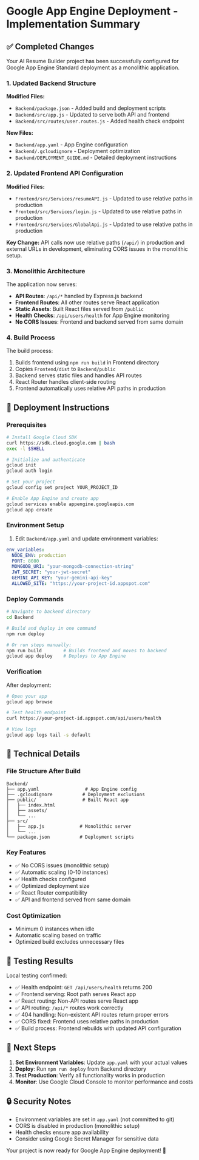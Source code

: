 # Google App Engine Deployment - Implementation Summary

## ✅ Completed Changes

Your AI Resume Builder project has been successfully configured for Google App Engine Standard deployment as a monolithic application.

### 1. Updated Backend Structure

**Modified Files:**
- `Backend/package.json` - Added build and deployment scripts
- `Backend/src/app.js` - Updated to serve both API and frontend
- `Backend/src/routes/user.routes.js` - Added health check endpoint

**New Files:**
- `Backend/app.yaml` - App Engine configuration
- `Backend/.gcloudignore` - Deployment optimization
- `Backend/DEPLOYMENT_GUIDE.md` - Detailed deployment instructions

### 2. Updated Frontend API Configuration

**Modified Files:**
- `Frontend/src/Services/resumeAPI.js` - Updated to use relative paths in production
- `Frontend/src/Services/login.js` - Updated to use relative paths in production
- `Frontend/src/Services/GlobalApi.js` - Updated to use relative paths in production

**Key Change:** API calls now use relative paths (`/api/`) in production and external URLs in development, eliminating CORS issues in the monolithic setup.

### 3. Monolithic Architecture

The application now serves:
- **API Routes**: `/api/*` handled by Express.js backend
- **Frontend Routes**: All other routes serve React application
- **Static Assets**: Built React files served from `/public`
- **Health Checks**: `/api/users/health` for App Engine monitoring
- **No CORS Issues**: Frontend and backend served from same domain

### 4. Build Process

The build process:
1. Builds frontend using `npm run build` in Frontend directory
2. Copies `Frontend/dist` to `Backend/public`
3. Backend serves static files and handles API routes
4. React Router handles client-side routing
5. Frontend automatically uses relative API paths in production

## 🚀 Deployment Instructions

### Prerequisites
```bash
# Install Google Cloud SDK
curl https://sdk.cloud.google.com | bash
exec -l $SHELL

# Initialize and authenticate
gcloud init
gcloud auth login

# Set your project
gcloud config set project YOUR_PROJECT_ID

# Enable App Engine and create app
gcloud services enable appengine.googleapis.com
gcloud app create
```

### Environment Setup

1. Edit `Backend/app.yaml` and update environment variables:
```yaml
env_variables:
  NODE_ENV: production
  PORT: 8080
  MONGODB_URI: "your-mongodb-connection-string"
  JWT_SECRET: "your-jwt-secret"
  GEMINI_API_KEY: "your-gemini-api-key"
  ALLOWED_SITE: "https://your-project-id.appspot.com"
```

### Deploy Commands

```bash
# Navigate to backend directory
cd Backend

# Build and deploy in one command
npm run deploy

# Or run steps manually:
npm run build        # Builds frontend and moves to backend
gcloud app deploy    # Deploys to App Engine
```

### Verification

After deployment:
```bash
# Open your app
gcloud app browse

# Test health endpoint
curl https://your-project-id.appspot.com/api/users/health

# View logs
gcloud app logs tail -s default
```

## 🔧 Technical Details

### File Structure After Build
```
Backend/
├── app.yaml                 # App Engine config
├── .gcloudignore           # Deployment exclusions
├── public/                 # Built React app
│   ├── index.html
│   ├── assets/
│   └── ...
├── src/
│   ├── app.js             # Monolithic server
│   └── ...
└── package.json           # Deployment scripts
```

### Key Features
- ✅ No CORS issues (monolithic setup)
- ✅ Automatic scaling (0-10 instances)
- ✅ Health checks configured
- ✅ Optimized deployment size
- ✅ React Router compatibility
- ✅ API and frontend served from same domain

### Cost Optimization
- Minimum 0 instances when idle
- Automatic scaling based on traffic
- Optimized build excludes unnecessary files

## 🧪 Testing Results

Local testing confirmed:
- ✅ Health endpoint: `GET /api/users/health` returns 200
- ✅ Frontend serving: Root path serves React app
- ✅ React routing: Non-API routes serve React app
- ✅ API routing: `/api/*` routes work correctly
- ✅ 404 handling: Non-existent API routes return proper errors
- ✅ CORS fixed: Frontend uses relative paths in production
- ✅ Build process: Frontend rebuilds with updated API configuration

## 📝 Next Steps

1. **Set Environment Variables**: Update `app.yaml` with your actual values
2. **Deploy**: Run `npm run deploy` from Backend directory
3. **Test Production**: Verify all functionality works in production
4. **Monitor**: Use Google Cloud Console to monitor performance and costs

## 🔒 Security Notes

- Environment variables are set in `app.yaml` (not committed to git)
- CORS is disabled in production (monolithic setup)
- Health checks ensure app availability
- Consider using Google Secret Manager for sensitive data

Your project is now ready for Google App Engine deployment! 🎉
